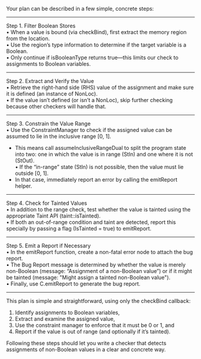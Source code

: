 Your plan can be described in a few simple, concrete steps:

------------------------------------------------------------

Step 1. Filter Boolean Stores  
• When a value is bound (via checkBind), first extract the memory region from the location.  
• Use the region’s type information to determine if the target variable is a Boolean.  
• Only continue if isBooleanType returns true—this limits our check to assignments to Boolean variables.

------------------------------------------------------------

Step 2. Extract and Verify the Value  
• Retrieve the right-hand side (RHS) value of the assignment and make sure it is defined (an instance of NonLoc).  
• If the value isn’t defined (or isn’t a NonLoc), skip further checking because other checkers will handle that.

------------------------------------------------------------

Step 3. Constrain the Value Range  
• Use the ConstraintManager to check if the assigned value can be assumed to lie in the inclusive range [0, 1].  
   - This means call assumeInclusiveRangeDual to split the program state into two: one in which the value is in range (StIn) and one where it is not (StOut).  
• If the “in-range” state (StIn) is not possible, then the value must lie outside [0, 1].  
   - In that case, immediately report an error by calling the emitReport helper.

------------------------------------------------------------

Step 4. Check for Tainted Values  
• In addition to the range check, test whether the value is tainted using the appropriate Taint API (taint::isTainted).  
• If both an out-of-range condition and taint are detected, report this specially by passing a flag (IsTainted = true) to emitReport.

------------------------------------------------------------

Step 5. Emit a Report if Necessary  
• In the emitReport function, create a non-fatal error node to attach the bug report.  
• The Bug Report message is determined by whether the value is merely non-Boolean (message: “Assignment of a non-Boolean value”) or if it might be tainted (message: "Might assign a tainted non-Boolean value").  
• Finally, use C.emitReport to generate the bug report.

------------------------------------------------------------

This plan is simple and straightforward, using only the checkBind callback:  
1. Identify assignments to Boolean variables,  
2. Extract and examine the assigned value,  
3. Use the constraint manager to enforce that it must be 0 or 1, and  
4. Report if the value is out of range (and optionally if it’s tainted).

Following these steps should let you write a checker that detects assignments of non-Boolean values in a clear and concrete way.